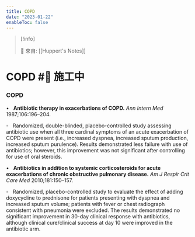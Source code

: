 ```yaml
---
title: COPD
date: "2023-01-22"
enableToc: false
---
```


> [!info]
>
> 🌱 來自: [[Huppert's Notes]]

# COPD #🚧 施工中

### COPD

•   **Antibiotic therapy in exacerbations of COPD.** *Ann Intern Med* 1987;106:196–204.

-   Randomized, double-blinded, placebo-controlled study assessing antibiotic use when all three cardinal symptoms of an acute exacerbation of COPD were present (i.e., increased dyspnea, increased sputum production, increased sputum purulence). Results demonstrated less failure with use of antibiotics; however, this improvement was not significant after controlling for use of oral steroids.

•   **Antibiotics in addition to systemic corticosteroids for acute exacerbations of chronic obstructive pulmonary disease.** *Am J Respir Crit Care Med* 2010;181:150–157.

-   Randomized, placebo-controlled study to evaluate the effect of adding doxycycline to prednisone for patients presenting with dyspnea and increased sputum volume; patients with fever or chest radiograph consistent with pneumonia were excluded. The results demonstrated no significant improvement in 30-day clinical response with antibiotics, although clinical cure/clinical success at day 10 were improved in the antibiotic arm.

